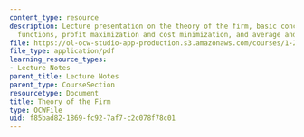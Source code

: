 ```yaml
---
content_type: resource
description: Lecture presentation on the theory of the firm, basic concepts, production
  functions, profit maximization and cost minimization, and average and marginal costs.
file: https://ol-ocw-studio-app-production.s3.amazonaws.com/courses/1-201j-transportation-systems-analysis-demand-and-economics-fall-2008/f85bad821869fc927af7c2c078f78c01_MIT1_201JF08_lec09.pdf
file_type: application/pdf
learning_resource_types:
- Lecture Notes
parent_title: Lecture Notes
parent_type: CourseSection
resourcetype: Document
title: Theory of the Firm
type: OCWFile
uid: f85bad82-1869-fc92-7af7-c2c078f78c01
---
```

